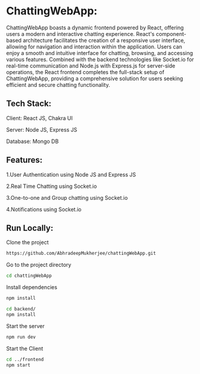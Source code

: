 # ChattingWebApp:

ChattingWebApp boasts a dynamic frontend powered by React, offering users a modern and interactive chatting experience. React's component-based architecture facilitates the creation of a responsive user interface, allowing for navigation and interaction within the application. Users can enjoy a smooth and intuitive interface for chatting, browsing, and accessing various features. Combined with the backend technologies like Socket.io for real-time communication and Node.js with Express.js for server-side operations, the React frontend completes the full-stack setup of ChattingWebApp, providing a comprehensive solution for users seeking efficient and secure chatting functionality.

## Tech Stack:

Client: React JS, Chakra UI

Server: Node JS, Express JS

Database: Mongo DB

## Features: 

1.User Authentication using Node JS and Express JS

2.Real Time Chatting using Socket.io

3.One-to-one and Group chatting using Socket.io

4.Notifications using Socket.io

## Run Locally:

Clone the project
```bash
https://github.com/AbhradeepMukherjee/chattingWebApp.git
```

Go to the project directory
```bash
cd chattingWebApp
```

Install dependencies
```bash
npm install
```
```bash
cd backend/
npm install
```

Start the server
```bash
npm run dev
```

Start the Client
```bash
cd ../frontend
npm start
```






